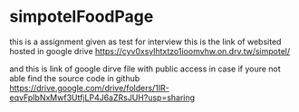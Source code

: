 # simpotelFoodPage
this is a assignment given as test for interview
this is the link of websited hosted in google drive https://cyv0xsylhtxtzo1ioomvhw.on.drv.tw/simpotel/ 

and this is link of google dirve file with public access in case if youre not able find the source code in github https://drive.google.com/drive/folders/1IR-eqvFpIbNxMwf3UtfjLP4J6aZRsJUH?usp=sharing 
